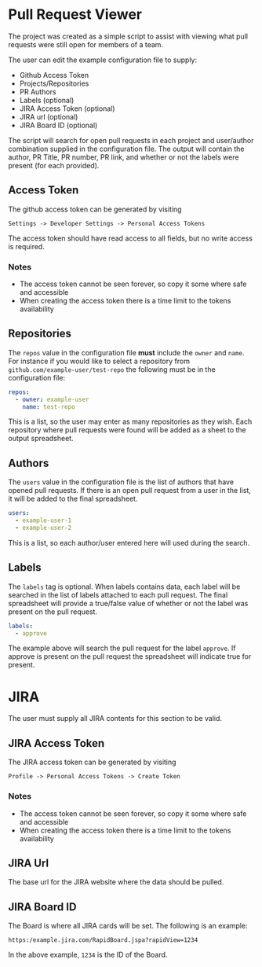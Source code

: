 # Pull Request Viewer

The project was created as a simple script to assist with viewing what pull requests were still open for members of a team.

The user can edit the example configuration file to supply:
- Github Access Token
- Projects/Repositories
- PR Authors
- Labels (optional)
- JIRA Access Token (optional)
- JIRA url (optional)
- JIRA Board ID (optional)

The script will search for open pull requests in each project and user/author combination supplied in the configuration file. The output will contain the author, PR Title, PR number, PR link, and whether or not the labels were present (for each provided).

## Access Token 

The github access token can be generated by visiting

```
Settings -> Developer Settings -> Personal Access Tokens
```

The access token should have read access to all fields, but no write access is required.

### Notes
- The access token cannot be seen forever, so copy it some where safe and accessible
- When creating the access token there is a time limit to the tokens availability

## Repositories

The `repos` value in the configuration file **must** include the `owner` and `name`. For instance if you would like to select a repository from
`github.com/example-user/test-repo` the following must be in the configuration file:

```yaml
repos:
  - owner: example-user
    name: test-repo
```

This is a list, so the user may enter as many repositories as they wish. Each repository where pull requests were found will be added as a sheet to the output spreadsheet.

## Authors

The `users` value in the configuration file is the list of authors that have opened pull requests. If there is an open pull request from a user in the list, it will be added to the final spreadsheet.

```yaml
users:
  - example-user-1
  - example-user-2
```

This is a list, so each author/user entered here will used during the search.

## Labels

The `labels` tag is optional. When labels contains data, each label will be searched in the list of labels attached to each pull request. The final spreadsheet will provide a true/false value of whether or not the label was present on the pull request.

```yaml
labels:
  - approve
```

The example above will search the pull request for the label `approve`. If approve is present on the pull request the spreadsheet will indicate true for present.

# JIRA

The user must supply all JIRA contents for this section to be valid.

## JIRA Access Token

The JIRA access token can be generated by visiting

```
Profile -> Personal Access Tokens -> Create Token
```

### Notes
- The access token cannot be seen forever, so copy it some where safe and accessible
- When creating the access token there is a time limit to the tokens availability

## JIRA Url

The base url for the JIRA website where the data should be pulled.

## JIRA Board ID

The Board is where all JIRA cards will be set. The following is an example:

```
https:/example.jira.com/RapidBoard.jspa?rapidView=1234
```

In the above example, `1234` is the ID of the Board. 